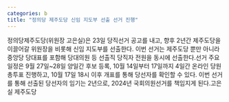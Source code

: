 ```yaml
---
categories: b
title: "정의당 제주도당 신임 지도부 선출 선거 진행"
---
```

정의당제주도당(위원장 고은실)은 23일 당직선거 공고를 내고, 향후 2년간 제주도당을 이끌어갈 위원장을 비롯해 신임 지도부를 선출한다. 이번 선거는 제주도당 뿐만 아니라 중앙당 당대표를 포함해 당대의원 등 선출직 당직자 전원을 동시에 선출한다.선거 주요일정은 9월 27일~28일 양일간 후보 등록, 10월 14일부터 17일까지 4일간 온라인 당원 총투표 진행하고, 10월 17일 18시 이후 개표를 통해 당선자를 확인할 수 있다. 이번 선거를 통해 선출된 당선자의 임기는 2년으로, 2024년 국회의원선거를 책임지게 된다.고은실 제주도당